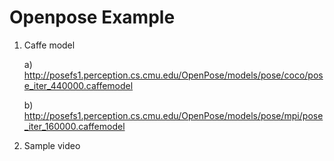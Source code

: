 # Openpose Example

1. Caffe model

   a) http://posefs1.perception.cs.cmu.edu/OpenPose/models/pose/coco/pose_iter_440000.caffemodel
   
   b) http://posefs1.perception.cs.cmu.edu/OpenPose/models/pose/mpi/pose_iter_160000.caffemodel

2. Sample video
